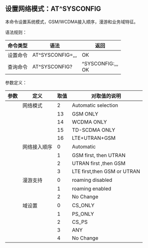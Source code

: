 ## 设置网络模式：AT^SYSCONFIG

本命令设置系统模式，GSM/WCDMA接入顺序，漫游和业务域特征。

语法规则：

| 命令类型 | 语法                                             | 返回                                                   |
| -------- | ------------------------------------------------ | ------------------------------------------------------ |
| 设置命令 | AT^SYSCONFIG=<mode>,<acqorder>,<roam>,<srvdoman> | OK                                                     |
| 查询命令 | AT^SYSCONFIG?                                    | ^SYSCONFIG:<mode>,<acqorder>,<roam>,<srvdomain> <br>OK |

 

参数定义：

| 参数        | 定义         | 取值 | 对取值的说明                |
| ----------- | ------------ | ---- | --------------------------- |
| <mode>      | 网络模式     | 2    | Automatic selection         |
|             |              | 13   | GSM ONLY                    |
|             |              | 14   | WCDMA ONLY                  |
|             |              | 15   | TD-SCDMA ONLY               |
|             |              | 16   | LTE+UTRAN+GSM               |
| <acqorder>  | 网络接入顺序 | 0    | Automatic                   |
|             |              | 1    | GSM first, then UTRAN       |
|             |              | 2    | UTRAN first ,then GSM       |
|             |              | 3    | LTE first,then GSM or UTRAN |
| <roam>      | 漫游支持     | 0    | roaming disabled            |
|             |              | 1    | roaming enabled             |
|             |              | 2    | No Change                   |
| <srvdomain> | 域设置       | 0    | CS_ONLY                     |
|             |              | 1    | PS_ONLY                     |
|             |              | 2    | CS_PS                       |
|             |              | 3    | ANY                         |
|             |              | 4    | No Change                   |
